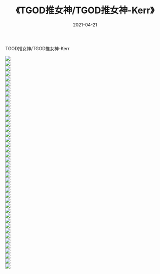 ﻿---
layout: post
title:  《TGOD推女神/TGOD推女神-Kerr》
date:   2021-04-21
img: http://pic.660000.xyz/1:/网络美图/2021/TGOD推女神/TGOD推女神-Kerr/000.jpg
categories: [美女, 清纯, 唯美]
---

TGOD推女神/TGOD推女神-Kerr

 ![](http://pic.660000.xyz/1:/网络美图/2021/TGOD推女神/TGOD推女神-Kerr/001.jpg) <br>![](http://pic.660000.xyz/1:/网络美图/2021/TGOD推女神/TGOD推女神-Kerr/002.jpg) <br>![](http://pic.660000.xyz/1:/网络美图/2021/TGOD推女神/TGOD推女神-Kerr/003.jpg) <br>![](http://pic.660000.xyz/1:/网络美图/2021/TGOD推女神/TGOD推女神-Kerr/004.jpg) <br>![](http://pic.660000.xyz/1:/网络美图/2021/TGOD推女神/TGOD推女神-Kerr/005.jpg) <br>![](http://pic.660000.xyz/1:/网络美图/2021/TGOD推女神/TGOD推女神-Kerr/006.jpg) <br>![](http://pic.660000.xyz/1:/网络美图/2021/TGOD推女神/TGOD推女神-Kerr/007.jpg) <br>![](http://pic.660000.xyz/1:/网络美图/2021/TGOD推女神/TGOD推女神-Kerr/008.jpg) <br>![](http://pic.660000.xyz/1:/网络美图/2021/TGOD推女神/TGOD推女神-Kerr/009.jpg) <br>![](http://pic.660000.xyz/1:/网络美图/2021/TGOD推女神/TGOD推女神-Kerr/010.jpg) <br>![](http://pic.660000.xyz/1:/网络美图/2021/TGOD推女神/TGOD推女神-Kerr/011.jpg) <br>![](http://pic.660000.xyz/1:/网络美图/2021/TGOD推女神/TGOD推女神-Kerr/012.jpg) <br>![](http://pic.660000.xyz/1:/网络美图/2021/TGOD推女神/TGOD推女神-Kerr/013.jpg) <br>![](http://pic.660000.xyz/1:/网络美图/2021/TGOD推女神/TGOD推女神-Kerr/014.jpg) <br>![](http://pic.660000.xyz/1:/网络美图/2021/TGOD推女神/TGOD推女神-Kerr/015.jpg) <br>![](http://pic.660000.xyz/1:/网络美图/2021/TGOD推女神/TGOD推女神-Kerr/016.jpg) <br>![](http://pic.660000.xyz/1:/网络美图/2021/TGOD推女神/TGOD推女神-Kerr/017.jpg) <br>![](http://pic.660000.xyz/1:/网络美图/2021/TGOD推女神/TGOD推女神-Kerr/018.jpg) <br>![](http://pic.660000.xyz/1:/网络美图/2021/TGOD推女神/TGOD推女神-Kerr/019.jpg) <br>![](http://pic.660000.xyz/1:/网络美图/2021/TGOD推女神/TGOD推女神-Kerr/020.jpg) <br>![](http://pic.660000.xyz/1:/网络美图/2021/TGOD推女神/TGOD推女神-Kerr/021.jpg) <br>![](http://pic.660000.xyz/1:/网络美图/2021/TGOD推女神/TGOD推女神-Kerr/022.jpg) <br>![](http://pic.660000.xyz/1:/网络美图/2021/TGOD推女神/TGOD推女神-Kerr/023.jpg) <br>![](http://pic.660000.xyz/1:/网络美图/2021/TGOD推女神/TGOD推女神-Kerr/024.jpg) <br>![](http://pic.660000.xyz/1:/网络美图/2021/TGOD推女神/TGOD推女神-Kerr/025.jpg) <br>![](http://pic.660000.xyz/1:/网络美图/2021/TGOD推女神/TGOD推女神-Kerr/026.jpg) <br>![](http://pic.660000.xyz/1:/网络美图/2021/TGOD推女神/TGOD推女神-Kerr/027.jpg) <br>![](http://pic.660000.xyz/1:/网络美图/2021/TGOD推女神/TGOD推女神-Kerr/028.jpg) <br>![](http://pic.660000.xyz/1:/网络美图/2021/TGOD推女神/TGOD推女神-Kerr/029.jpg) <br>![](http://pic.660000.xyz/1:/网络美图/2021/TGOD推女神/TGOD推女神-Kerr/030.jpg) <br>![](http://pic.660000.xyz/1:/网络美图/2021/TGOD推女神/TGOD推女神-Kerr/031.jpg) <br>![](http://pic.660000.xyz/1:/网络美图/2021/TGOD推女神/TGOD推女神-Kerr/032.jpg) <br>![](http://pic.660000.xyz/1:/网络美图/2021/TGOD推女神/TGOD推女神-Kerr/033.jpg) <br>![](http://pic.660000.xyz/1:/网络美图/2021/TGOD推女神/TGOD推女神-Kerr/034.jpg) <br>![](http://pic.660000.xyz/1:/网络美图/2021/TGOD推女神/TGOD推女神-Kerr/035.jpg) <br>![](http://pic.660000.xyz/1:/网络美图/2021/TGOD推女神/TGOD推女神-Kerr/036.jpg) <br>![](http://pic.660000.xyz/1:/网络美图/2021/TGOD推女神/TGOD推女神-Kerr/037.jpg) <br>![](http://pic.660000.xyz/1:/网络美图/2021/TGOD推女神/TGOD推女神-Kerr/038.jpg) <br>![](http://pic.660000.xyz/1:/网络美图/2021/TGOD推女神/TGOD推女神-Kerr/039.jpg) <br>![](http://pic.660000.xyz/1:/网络美图/2021/TGOD推女神/TGOD推女神-Kerr/040.jpg) <br>![](http://pic.660000.xyz/1:/网络美图/2021/TGOD推女神/TGOD推女神-Kerr/041.jpg) <br>![](http://pic.660000.xyz/1:/网络美图/2021/TGOD推女神/TGOD推女神-Kerr/042.jpg) <br>